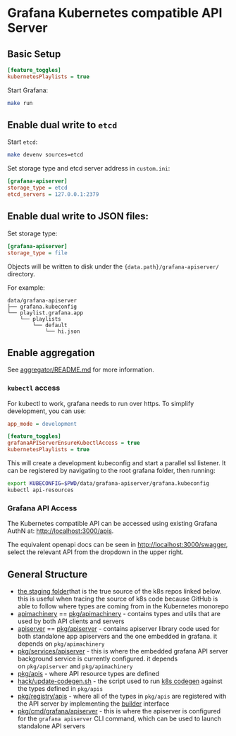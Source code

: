 # Grafana Kubernetes compatible API Server

## Basic Setup

```ini
[feature_toggles]
kubernetesPlaylists = true
```

Start Grafana:

```bash
make run
```

## Enable dual write to `etcd`

Start `etcd`:
```bash
make devenv sources=etcd
```

Set storage type and etcd server address in `custom.ini`:

```ini
[grafana-apiserver]
storage_type = etcd
etcd_servers = 127.0.0.1:2379
```

## Enable dual write to JSON files:

Set storage type:

```ini
[grafana-apiserver]
storage_type = file
```

Objects will be written to disk under the `{data.path}/grafana-apiserver/` directory.

For example:

```
data/grafana-apiserver
├── grafana.kubeconfig
└── playlist.grafana.app
    └── playlists
        └── default
            └── hi.json
```

## Enable aggregation

See [aggregator/README.md](./aggregator/README.md) for more information.

### `kubectl` access

For kubectl to work, grafana needs to run over https.  To simplify development, you can use:

```ini
app_mode = development

[feature_toggles]
grafanaAPIServerEnsureKubectlAccess = true 
kubernetesPlaylists = true
```

This will create a development kubeconfig and start a parallel ssl listener.  It can be registered by
navigating to the root grafana folder, then running:
```bash
export KUBECONFIG=$PWD/data/grafana-apiserver/grafana.kubeconfig
kubectl api-resources
```

### Grafana API Access

The Kubernetes compatible API can be accessed using existing Grafana AuthN at: [http://localhost:3000/apis](http://localhost:3000/apis).

The equivalent openapi docs can be seen in [http://localhost:3000/swagger](http://localhost:3000/swagger), 
select the relevant API from the dropdown in the upper right.

## General Structure

* [the staging folder](https://github.com/kubernetes/kubernetes/tree/master/staging/src/k8s.io)that is the true source of the k8s repos linked below. this is useful when tracing the source of k8s code because GitHub is able to follow where types are coming from in the Kubernetes monorepo
* [apimachinery](https://github.com/kubernetes/apimachinery) == [pkg/apimachinery](/pkg/apimachinery) - contains types and utils that are used by both API clients and servers
* [apiserver](https://github.com/kubernetes/apiserver) == [pkg/apiserver](/pkg/apiserver) - contains apiserver library code used for both standalone app apiservers and the one embedded in grafana. it depends on `pkg/apimachinery`
* [pkg/services/apiserver](/pkg/services/apiserver) - this is where the embedded grafana API server background service is currently configured. it depends on `pkg/apiserver` and `pkg/apimachinery`
* [pkg/apis](/pkg/apis) - where API resource types are defined
* [hack/update-codegen.sh](/hack#kubernetes-hack-alert) - the script used to run [k8s codegen](https://github.com/kubernetes/code-generator/) against the types defined in `pkg/apis`
* [pkg/registry/apis](/pkg/registry/apis) - where all of the types in `pkg/apis` are registered with the API server by implementing the [builder](/pkg/apiserver/builder/common.go#L18) interface
* [pkg/cmd/grafana/apiserver](/pkg/cmd/grafana/apiserver) - this is where the apiserver is configured for the `grafana apiserver` CLI command, which can be used to launch standalone API servers